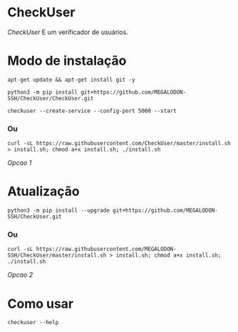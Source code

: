 # CheckUser

*CheckUser* E um verificador de usuários.

# Modo de instalação
```
apt-get update && apt-get install git -y
```
```
python3 -m pip install git+https://github.com/MEGALODON-SSH/CheckUser/CheckUser.git
```
```
checkuser --create-service --config-port 5000 --start
```

### Ou
```
curl -sL https://raw.githubusercontent.com/CheckUser/master/install.sh > install.sh; chmod a+x install.sh; ./install.sh
```
 *Opcao 1*

# Atualização
```
python3 -m pip install --upgrade git+https://github.com/MEGALODON-SSH/CheckUser.git
```

### Ou
```
curl -sL https://raw.githubusercontent.com/MEGALODON-SSH/CheckUser/master/install.sh > install.sh; chmod a+x install.sh; ./install.sh
```
 *Opcao 2*

# Como usar
```
checkuser --help
```
